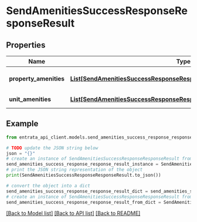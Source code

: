 # SendAmenitiesSuccessResponseResponseResult


## Properties

Name | Type | Description | Notes
------------ | ------------- | ------------- | -------------
**property_amenities** | [**List[SendAmenitiesSuccessResponseResponseResultPropertyAmenitiesInner]**](SendAmenitiesSuccessResponseResponseResultPropertyAmenitiesInner.md) | List of property amenities | 
**unit_amenities** | [**List[SendAmenitiesSuccessResponseResponseResultUnitAmenitiesInner]**](SendAmenitiesSuccessResponseResponseResultUnitAmenitiesInner.md) | List of unit amenities | 

## Example

```python
from entrata_api_client.models.send_amenities_success_response_response_result import SendAmenitiesSuccessResponseResponseResult

# TODO update the JSON string below
json = "{}"
# create an instance of SendAmenitiesSuccessResponseResponseResult from a JSON string
send_amenities_success_response_response_result_instance = SendAmenitiesSuccessResponseResponseResult.from_json(json)
# print the JSON string representation of the object
print(SendAmenitiesSuccessResponseResponseResult.to_json())

# convert the object into a dict
send_amenities_success_response_response_result_dict = send_amenities_success_response_response_result_instance.to_dict()
# create an instance of SendAmenitiesSuccessResponseResponseResult from a dict
send_amenities_success_response_response_result_from_dict = SendAmenitiesSuccessResponseResponseResult.from_dict(send_amenities_success_response_response_result_dict)
```
[[Back to Model list]](../README.md#documentation-for-models) [[Back to API list]](../README.md#documentation-for-api-endpoints) [[Back to README]](../README.md)


